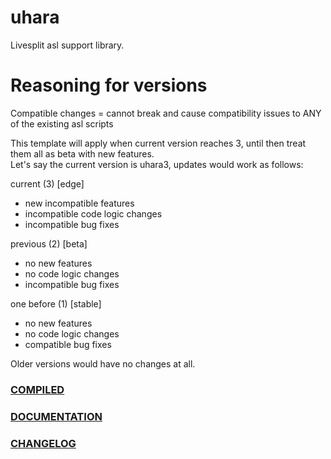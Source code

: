 # uhara
Livesplit asl support library.

# Reasoning for versions
Compatible changes = cannot break and cause compatibility issues to ANY of the existing asl scripts

This template will apply when current version reaches 3, until then treat them all as beta with new features.   
Let's say the current version is uhara3, updates would work as follows:

current (3) [edge]
* new incompatible features
* incompatible code logic changes
* incompatible bug fixes

previous (2) [beta]
* no new features
* no code logic changes
* incompatible bug fixes

one before (1) [stable]
* no new features
* no code logic changes
* compatible bug fixes

Older versions would have no changes at all.   

### [COMPILED](https://github.com/ru-mii/uhara/tree/main/bin)

### [DOCUMENTATION](https://github.com/ru-mii/uhara/tree/main/doc)

### [CHANGELOG](https://github.com/ru-mii/uhara/blob/main/clog/README.md)
